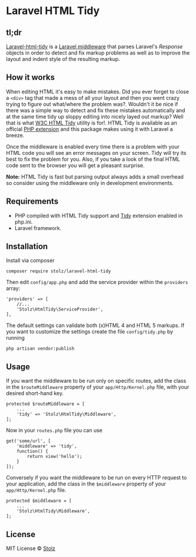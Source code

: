 # Laravel HTML Tidy

## tl;dr
[Laravel-html-tidy](https://github.com/Stolz/laravel-html-tidy) is a [Laravel middleware](http://laravel.com/docs/master/middleware) that parses Laravel's *Response* objects in order to detect and fix markup problems as well as to improve the layout and indent style of the resulting markup.

## How it works

When editing HTML it's easy to make mistakes. Did you ever forget to close a `<div>` tag that made a mess of all your layout and then you went crazy trying to figure out what/where the problem was?. Wouldn't it be nice if there was a simple way to detect and fix these mistakes automatically and at the same time tidy up sloppy editing into nicely layed out markup? Well that is what [W3C HTML Tidy](http://www.w3.org/People/Raggett/tidy/) utility is for!. HTML Tidy is available as an official [PHP extension](http://www.php.net/manual/en/book.tidy.php) and this package makes using it with Laravel a breeze.

Once the middleware is enabled every time there is a problem with your HTML code you will see an error messages on your screen. Tidy will try its best to fix the problem for you. Also, if you take a look of the final HTML code sent to the browser you will get a pleasant surprise.

**Note:** HTML Tidy is fast but parsing output always adds a small overhead so consider using the middleware only in development environments.

## Requirements

- PHP compiled with HTML Tidy support and [Tidy](http://php.net/manual/en/book.tidy.php) extension enabled in php.ini.
- Laravel framework.

## Installation

Install via composer

	composer require stolz/laravel-html-tidy

Then edit `config/app.php` and add the service provider within the `providers` array:

	'providers' => [
		//...
		'Stolz\HtmlTidy\ServiceProvider',
	],

The default settings can validate both (x)HTML 4 and HTML 5 markups. If you want to customize the settings create the file `config/tidy.php` by running

	php artisan vendor:publish

## Usage

If you want the middleware to be run only on specific routes, add the class in the `$routeMiddleware` property of your `app/Http/Kernel.php` file, with your desired short-hand key.

	protected $routeMiddleware = [
		...
		'tidy' => 'Stolz\HtmlTidy\Middleware',
	];

Now in your `routes.php` file you can use

	get('some/url', [
		'middleware' => 'tidy',
		function() {
			return view('hello');
		}
	]);

Conversely if you want the middleware to be run on every HTTP request to your application, add the class in the `$middleware` property of your `app/Http/Kernel.php` file.

	protected $middleware = [
		...
		'Stolz\HtmlTidy\Middleware',
	];

## License

MIT License
© [Stolz](https://github.com/Stolz)
